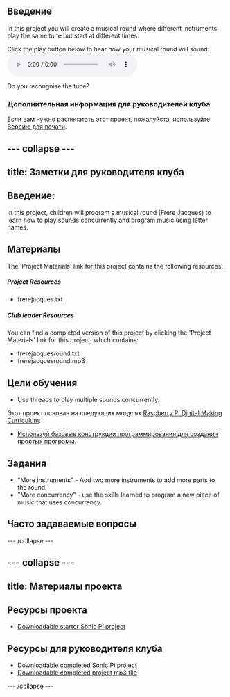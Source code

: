 ## Введение

In this project you will create a musical round where different instruments play the same tune but start at different times.

<div id="audio-preview" class="pdf-hidden">
  Click the play button below to hear how your musical round will sound: <audio controls preload> <source src="resources/frerejacquesround.mp3" type="audio/mpeg"> Your browser does not support the <code>audio</code> element. </audio>
</div>

Do you recongnise the tune?

### Дополнительная информация для руководителей клуба

Если вам нужно распечатать этот проект, пожалуйста, используйте [Версию для печати](https://projects.raspberrypi.org/en/projects/musical-round/print).

## \--- collapse \---

## title: Заметки для руководителя клуба

## Введение:

In this project, children will program a musical round (Frere Jacques) to learn how to play sounds concurrently and program music using letter names.

## Материалы

The 'Project Materials' link for this project contains the following resources:

##### Project Resources

* frerejacques.txt

##### Club leader Resources

You can find a completed version of this project by clicking the 'Project Materials' link for this project, which contains:

* frerejacquesround.txt
* frerejacquesround.mp3

## Цели обучения

* Use threads to play multiple sounds concurrently.

Этот проект основан на следующих модулях [Raspberry Pi Digital Making Curriculum](http://rpf.io/curriculum):

* [Используй базовые конструкции программирования для создания простых программ.](https://www.raspberrypi.org/curriculum/programming/creator)

## Задания

* "More instruments" - Add two more instruments to add more parts to the round.
* "More concurrency" - use the skills learned to program a new piece of music that uses concurrency.

## Часто задаваемые вопросы

\--- /collapse \---

## \--- collapse \---

## title: Материалы проекта

## Ресурсы проекта

* [Downloadable starter Sonic Pi project](resources/frerejacques.txt)

## Ресурсы для руководителя клуба

* [Downloadable completed Sonic Pi project](resources/frerejacquesround.txt)
* [Downloadable completed project mp3 file](resources/frerejacquesround.mp3)

\--- /collapse \---